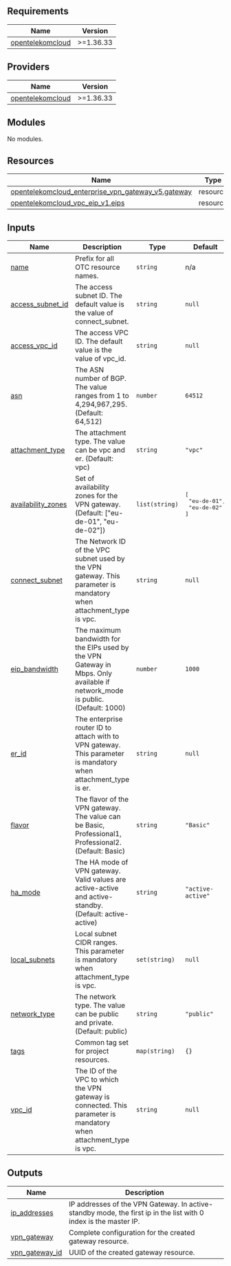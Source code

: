 [//]: # (todo: create readme)

<!-- BEGIN_TF_DOCS -->
## Requirements

| Name | Version |
|------|---------|
| <a name="requirement_opentelekomcloud"></a> [opentelekomcloud](#requirement\_opentelekomcloud) | >=1.36.33 |

## Providers

| Name | Version |
|------|---------|
| <a name="provider_opentelekomcloud"></a> [opentelekomcloud](#provider\_opentelekomcloud) | >=1.36.33 |

## Modules

No modules.

## Resources

| Name | Type |
|------|------|
| [opentelekomcloud_enterprise_vpn_gateway_v5.gateway](https://registry.terraform.io/providers/opentelekomcloud/opentelekomcloud/latest/docs/resources/enterprise_vpn_gateway_v5) | resource |
| [opentelekomcloud_vpc_eip_v1.eips](https://registry.terraform.io/providers/opentelekomcloud/opentelekomcloud/latest/docs/resources/vpc_eip_v1) | resource |

## Inputs

| Name | Description | Type | Default | Required |
|------|-------------|------|---------|:--------:|
| <a name="input_name"></a> [name](#input\_name) | Prefix for all OTC resource names. | `string` | n/a | yes |
| <a name="input_access_subnet_id"></a> [access\_subnet\_id](#input\_access\_subnet\_id) | The access subnet ID. The default value is the value of connect\_subnet. | `string` | `null` | no |
| <a name="input_access_vpc_id"></a> [access\_vpc\_id](#input\_access\_vpc\_id) | The access VPC ID. The default value is the value of vpc\_id. | `string` | `null` | no |
| <a name="input_asn"></a> [asn](#input\_asn) | The ASN number of BGP. The value ranges from 1 to 4,294,967,295. (Default: 64,512) | `number` | `64512` | no |
| <a name="input_attachment_type"></a> [attachment\_type](#input\_attachment\_type) | The attachment type. The value can be vpc and er. (Default: vpc) | `string` | `"vpc"` | no |
| <a name="input_availability_zones"></a> [availability\_zones](#input\_availability\_zones) | Set of availability zones for the VPN gateway. (Default: ["eu-de-01", "eu-de-02"]) | `list(string)` | <pre>[<br/>  "eu-de-01",<br/>  "eu-de-02"<br/>]</pre> | no |
| <a name="input_connect_subnet"></a> [connect\_subnet](#input\_connect\_subnet) | The Network ID of the VPC subnet used by the VPN gateway. This parameter is mandatory when attachment\_type is vpc. | `string` | `null` | no |
| <a name="input_eip_bandwidth"></a> [eip\_bandwidth](#input\_eip\_bandwidth) | The maximum bandwidth for the EIPs used by the VPN Gateway in Mbps. Only available if network\_mode is public. (Default: 1000) | `number` | `1000` | no |
| <a name="input_er_id"></a> [er\_id](#input\_er\_id) | The enterprise router ID to attach with to VPN gateway. This parameter is mandatory when attachment\_type is er. | `string` | `null` | no |
| <a name="input_flavor"></a> [flavor](#input\_flavor) | The flavor of the VPN gateway. The value can be Basic, Professional1, Professional2. (Default: Basic) | `string` | `"Basic"` | no |
| <a name="input_ha_mode"></a> [ha\_mode](#input\_ha\_mode) | The HA mode of VPN gateway. Valid values are active-active and active-standby. (Default: active-active) | `string` | `"active-active"` | no |
| <a name="input_local_subnets"></a> [local\_subnets](#input\_local\_subnets) | Local subnet CIDR ranges. This parameter is mandatory when attachment\_type is vpc. | `set(string)` | `null` | no |
| <a name="input_network_type"></a> [network\_type](#input\_network\_type) | The network type. The value can be public and private. (Default: public) | `string` | `"public"` | no |
| <a name="input_tags"></a> [tags](#input\_tags) | Common tag set for project resources. | `map(string)` | `{}` | no |
| <a name="input_vpc_id"></a> [vpc\_id](#input\_vpc\_id) | The ID of the VPC to which the VPN gateway is connected. This parameter is mandatory when attachment\_type is vpc. | `string` | `null` | no |

## Outputs

| Name | Description |
|------|-------------|
| <a name="output_ip_addresses"></a> [ip\_addresses](#output\_ip\_addresses) | IP addresses of the VPN Gateway. In active-standby mode, the first ip in the list with 0 index is the master IP. |
| <a name="output_vpn_gateway"></a> [vpn\_gateway](#output\_vpn\_gateway) | Complete configuration for the created gateway resource. |
| <a name="output_vpn_gateway_id"></a> [vpn\_gateway\_id](#output\_vpn\_gateway\_id) | UUID of the created gateway resource. |
<!-- END_TF_DOCS -->